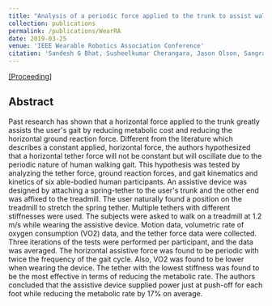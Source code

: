 ```yaml
---
title: "Analysis of a periodic force applied to the trunk to assist walking gait"
collection: publications
permalink: /publications/WearRA
date: 2019-03-25
venue: 'IEEE Wearable Robotics Association Conference'
citation: 'Sandesh G Bhat, Susheelkumar Cherangara, Jason Olson, Sangram Redkar, Thomas G Sugar'
---
```


[[Proceeding]](http://mrsandeshbhat.github.io/files/WearRAcon_trunk.pdf)

## Abstract
Past research has shown that a horizontal force applied to the trunk greatly assists the user's gait by reducing metabolic cost and reducing the horizontal ground reaction force. Different from the literature which describes a constant applied, horizontal force, the authors hypothesized that a horizontal tether force will not be constant but will oscillate due to the periodic nature of human walking gait. This hypothesis was tested by analyzing the tether force, ground reaction forces, and gait kinematics and kinetics of six able-bodied human participants. An assistive device was designed by attaching a spring-tether to the user's trunk and the other end was affixed to the treadmill. The user naturally found a position on the treadmill to stretch the spring tether. Multiple tethers with different stiffnesses were used. The subjects were asked to walk on a treadmill at 1.2 m/s while wearing the assistive device. Motion data, volumetric rate of oxygen consumption (VO2) data, and the tether force data were collected. Three iterations of the tests were performed per participant, and the data was averaged. The horizontal assistive force was found to be periodic with twice the frequency of the gait cycle. Also, VO2 was found to be lower when wearing the device. The tether with the lowest stiffness was found to be the most effective in terms of reducing the metabolic rate. The authors concluded that the assistive device supplied power just at push-off for each foot while reducing the metabolic rate by 17% on average.
